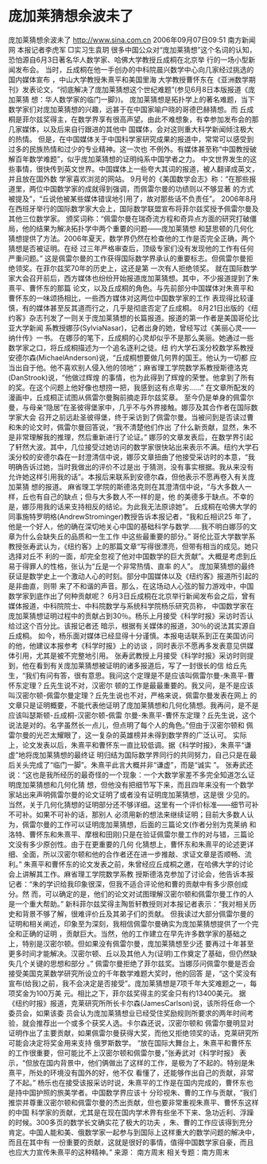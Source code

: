 # 庞加莱猜想余波未了

庞加莱猜想余波未了
http://www.sina.com.cn 2006年09月07日09:51 南方新闻网
本报记者李虎军 □实习生袁玥
很多中国公众对“庞加莱猜想”这个名词的认知，恐怕源自6月3日著名华人数学家、哈佛大学教授丘成桐在北京举 行的一场小型新闻发布会。
当时，丘成桐在他一手创办的中科院晨兴数学中心向几家经过挑选的国内媒体宣布
，中山大学教授朱熹平和美国里海 大学教授曹怀东在《亚洲数学期刊》发表论文，“彻底解决了庞加莱猜想这个世纪难题”(参见6月8日本版报道《庞加莱猜 想：华人数学家的临门一脚》)。
庞加莱猜想是拓扑学上的著名难题，当下数学家们对庞加莱猜想的兴趣，远甚于在中国家喻户晓的哥德巴赫猜想。而 丘成桐是菲尔兹奖得主，在数学界享有很高声望。由此不难想象，有幸参加发布会的那几家媒体，以及后来自行跟进的其他中 国媒体，会对这则重大科学新闻倾注极大的热情。
但是，在中国媒体关于中国科学家研究成果的报道中，常常可以感受到过多的民族热情和过少的专业精神。这一次也 不例外。有媒体甚至称“中国教授破解百年数学难题”，似乎庞加莱猜想的证明纯系中国学者之力。
中文世界发生的这些事情，很快传到英文世界。中国媒体上一些夸大其词的报道，被人翻译成英文，并且放在国外数 学家喜欢浏览的网站。
9月号的《美国数学会志》称：“在那些报道里，两位中国数学家的成就得到强调，而佩雷尔曼的功绩则以不够显著 的方式被提及”，“丘说他被某些媒体错误地引用了，故对那些话不负责任”。
2006年8月在西班牙举行的国际数学家大会上，国际数学联盟宣布将菲尔兹奖授予佩雷尔曼及其他三位数学家。 颁奖词称：“佩雷尔曼在瑞奇流方程和奇异点方面的研究打破僵局，他的结果为解决拓扑学中两个重要的问题——庞加莱猜想 和瑟思顿的几何化猜想提供了方法。2006年夏天，数学界仍然在检查他的工作是否完全正确，两个猜想是否被证明。在经 过三年严格审查后，顶级专家们没有发现他的工作有任何严重问题。”
这是佩雷尔曼的工作获得国际数学界承认的重要标志。但佩雷尔曼拒绝领奖。在菲尔兹奖70年的历史上，这还是第 一次有人拒绝领奖。
就在国际数学家大会召开前后，西方媒体也纷纷开始报道庞加莱猜想。其中，不少报道提到了朱熹平、曹怀东的那篇 论文，以及丘成桐的角色。与先前部分中国媒体对朱熹平和曹怀东的一味颂扬相比，一些西方媒体对这两位中国数学家的工作 表现得比较谨慎，有的媒体甚至反其道而行之，几乎是彻底否定了丘成桐。
8月21日出版的《纽约客》杂志刊发了一则关于庞加莱猜想的长篇报道。报道的第一作者是美国哥伦比亚大学新闻 系教授娜莎(SylviaNasar)，记者出身的她，曾经写过《美丽心灵——纳什传》一书。
在娜莎的笔下，丘成桐的心灵却似乎不是那么美丽。她通过一些数学家之口，将丘成桐描述为一个追名逐利之徒。纽 约大学石溪分校数学系教授安德尔森(MichaelAnderson)说，“丘成桐想要做几何界的国王。他认为一切都 应当出自于他。他不喜欢别人侵入他的领地”；麻省理工学院数学系教授斯德洛克(DanStrook)说，“他做过辉煌 的事情，也为此得到了辉煌的荣誉。他拿到了所有的奖。在这个问题上他好像也想捞一把，我感到这有点卑劣……”
在文章所配发的漫画中，丘成桐正试图从佩雷尔曼胸前摘走菲尔兹奖章。
至今仍是单身的佩雷尔曼，与母亲“隐居”在圣彼得堡家中，几乎不与外界接触。娜莎及其合作者在国际数学家大会 召开之前远赴圣彼得堡，终于采访到了佩雷尔曼。当被问到是否读过曹和朱的论文时，佩雷尔曼回答说，“我不清楚他们作出 了什么新贡献，显然，朱不是非常理解我的推理，然后重新进行了论证。”
娜莎的文章发表后，在数学界引起了轩然大波。其中，几位接受过她访问的数学家很快站出来表示不满。纽约大学石 溪分校的安德尔森在一封澄清信中说，娜莎文章扭曲了他接受采访时的本意，“我明确告诉过她，当时我做出的评价不过是出 于猜测，没有事实根据。我从来没有允许她这样引用我的话”。本报后来联系到安德尔森，但他表示不愿再卷入有关庞加莱猜 想的报道。
麻省理工学院的斯德洛克则在其澄清信中说，“与大多数人一样，丘也有自己的缺点；但与大多数人不一样的是，他 的美德多于缺点。不幸的是，娜莎用我的话来支持相反的结论。为此我无法原谅她”。
丘成桐在哈佛大学的同事施特罗明格(AndrewStrominger)教授告诉本报记者，“我和丘相识25 年了，他是一个好人，他的确在深切地关心中国的基础科学与数学……我不明白娜莎的文章为什么会缺失丘的品质和一生工作 中这些最重要的部分。”
哥伦比亚大学数学系教授张寿武认为，《纽约客》上的那篇文章“写得很漂亮，但带有相当的成见。她只选择对丘不 利的一面，却完全忽视了他对中国数学的巨大贡献”。大概是考虑到丘易于得罪人的性格，张认为“丘是一个非常热情、直率 的人”。
庞加莱猜想的最终获证是数学史上一个激动人心的时刻。部分中国媒体以及《纽约客》报道所引起的是非曲直，则带 来了不和谐的声音。那么，在这场动人心弦的智力游戏中，中国数学家到底作出了何种贡献呢？
6月3日丘成桐在北京举行新闻发布会之后，曾有媒体报道，中科院院士、中科院数学与系统科学院杨乐研究员称， 中国数学家在庞加莱猜想证明过程中的贡献占到30％。杨乐上月接受《科学时报》采访时否认给过这个百分比。该报记者还 暗示，根据有关媒体的报道，30％的说法其实源自丘成桐。
如今，杨乐面对媒体已经显得十分谨慎。本报电话联系到正在美国访问的他，他建议本报参考《科学时报》上的访谈 ，同时表示不愿再多发表意见供媒体引用，尤其是被不完整地引用。
张寿武教授上月接受《科学时报》采访时则提到，他在看到有关庞加莱猜想被证明的诸多报道后，写了一封很长的信 给丘先生，“我们有问有答，很有意思。我问这个定理是不是应该叫佩雷尔曼-朱熹平-曹怀东定理？丘先生说不对，汉密尔 顿的工作是最最重要的。我又问，是不是应该叫汉密尔顿-佩雷尔曼定理？丘先生说也不对，严格来说，佩雷尔曼发表在网上 的文章只是证明概要，不能代表他证明了庞加莱猜想和几何化猜想。我再问，是不是应该叫瑟斯顿-丘成桐-汉密尔顿-佩雷 尔曼-朱熹平-曹怀东定理？丘先生说，这个说法是对的。名字虽然长一点儿，但点明了每个人的角色。”但由于汉密尔顿和 佩雷尔曼的光芒太耀眼了，这一复杂的英雄榜并未得到数学界的广泛认可。
实际上，论文发表以后，朱熹平和曹怀东一直比较低调。据《科学时报》，朱熹平“谦虚”地将庞加莱猜想的最终证 明归结为国际数学界同行的共同努力，自己只是在最后关头完成了“临门一脚”。朱熹平此言大概并非“谦虚”，而是“诚实 ”。
张寿武还说：“这也是我所经历的最奇怪的一个现象：一个大数学家差不多完全知道怎么证明庞加莱猜想和几何化猜 想，但他没有把细节写下来，而且四年来没有一个数学家站出来声明佩雷尔曼的论文证明了或者没有证明庞加莱猜想，这是很 少见的。当然，关于几何化猜想的证明部分还不够详细。这里有一个评价标准——细节可补不可补。如果不可补的话，那别人 必须用新的想法来继续证明；目前大多数人认为，佩雷尔曼的工作可以证明庞加莱猜想，后面的三篇论文(作者分别为克莱纳 和洛特、曹怀东和朱熹平、摩根和田刚)只是在验证佩雷尔曼工作的对与错，三篇论文没有多少原创性。由于在更重要的几何 化猜想上，曹怀东和朱熹平的论述更详细、全面，所以汉密尔顿和他的合作者还在进一步推敲、求证文章是否顺畅、流利。”
朱熹平和曹怀东的论文发表之前，朱曾经应丘成桐之邀，在哈佛大学的讨论会上讲解其工作。麻省理工学院数学系教 授斯德洛克参加了讨论会，他告诉本报记者：“朱的学识给我印象很深，但我不适合评论他和曹的贡献中有多少原创成分。然 而，可以确定的是，他们的论文对试图理解汉密尔顿和佩雷尔曼工作的人是一个重大帮助。”
新科菲尔兹奖得主陶哲轩教授则对本报记者表示：“我对相关历史和背景不够了解，很难评价丘及其弟子们的贡献。 但我读过大部分佩雷尔曼的证明和相关阐述，印象至为深刻，我相信佩雷尔曼确实为庞加莱猜想提供了一个完全和正确的证明 ，贡献巨大。当然，他的工作建立在早先许多数学家的基础之上，特别是汉密尔顿。但如果没有佩雷尔曼，庞加莱猜想至少还 要再过十年甚至更多时间才能解决。汉密尔顿、丘以及其他人为(证明)工作奠定了基础，但仍然缺失几个关键的思想和部分 。”
佩雷尔曼拒绝了菲尔兹奖。当娜莎问佩雷尔曼是否会接受美国克莱数学研究所设立的千年数学难题大奖时，他的回答 是，“这个奖没有宣布(给我)之前，我不会决定是否接受”。庞加莱猜想是7项千年大奖难题之一，每项奖金为100万美 元。相比之下，菲尔兹奖得主的奖金只有约13400美元。
据《纽约时报》报道，克莱研究所所长卡尔森(JamesCarlson)说，该所将任命一个委员会，如果该委 员会认为庞加莱猜想业已经受住奖励规则所要求的两年时间考验，就会推荐出一个或多个获奖人选。卡尔森还说，汉密尔顿和 佩雷尔曼明显对证明作出了主要贡献，如果佩雷尔曼获得大奖，而他又拒绝领奖的话，克莱研究所可能会决定将奖金用来支持 俄罗斯数学。
“放在国际大舞台上，朱熹平和曹怀东的工作很重要，但可能比不上汉密尔顿和佩雷尔曼，”张寿武对《科学时报》 表示，“但放在国内背景中，他们俩做出了这样的工作，是极为了不起的。特别是朱熹平，所处的环境没有国外的好，他不仅 看懂了，还能够作出自己的贡献，非常了不起。”
杨乐也在接受该报采访时说，朱熹平的工作是在国内完成的，曹怀东也是持中国护照的旅美学者。中国数学界应该十 分珍视朱、曹的工作与贡献，“我们推崇并尊重汉密尔顿和佩雷尔曼的杰出贡献，但也要非常重视朱熹平、曹怀东这样的中国 科学家的贡献，尤其是在现在国内学术界有些坐不下来、急功近利、浮躁的时候。300多页的数学长文确实花了极大的功夫 ，朱、曹的工作应该得到充分肯定。中国人能和美、俄数学家一起参与到国际上这样重大的数学问题的解决中，而且在其中有 一份重要的贡献，这就是很好的事情，值得中国数学家自豪，而且也应大力宣传朱熹平的这种精神。” 来源：
南方周末
相关专题：南方周末 

